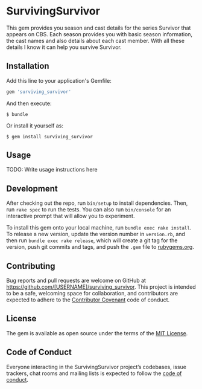 # SurvivingSurvivor

This gem provides you season and cast details for the series Survivor that appears on CBS. Each season provides you with basic season information, the cast names and also details about each cast member. With all these details I know it can help you survive Survivor.

## Installation

Add this line to your application's Gemfile:

```ruby
gem 'surviving_survivor'
```

And then execute:

    $ bundle

Or install it yourself as:

    $ gem install surviving_survivor

## Usage

TODO: Write usage instructions here

## Development

After checking out the repo, run `bin/setup` to install dependencies. Then, run `rake spec` to run the tests. You can also run `bin/console` for an interactive prompt that will allow you to experiment.

To install this gem onto your local machine, run `bundle exec rake install`. To release a new version, update the version number in `version.rb`, and then run `bundle exec rake release`, which will create a git tag for the version, push git commits and tags, and push the `.gem` file to [rubygems.org](https://rubygems.org).

## Contributing

Bug reports and pull requests are welcome on GitHub at https://github.com/[USERNAME]/surviving_survivor. This project is intended to be a safe, welcoming space for collaboration, and contributors are expected to adhere to the [Contributor Covenant](http://contributor-covenant.org) code of conduct.

## License

The gem is available as open source under the terms of the [MIT License](https://opensource.org/licenses/MIT).

## Code of Conduct

Everyone interacting in the SurvivingSurvivor project’s codebases, issue trackers, chat rooms and mailing lists is expected to follow the [code of conduct](https://github.com/[USERNAME]/surviving_survivor/blob/master/CODE_OF_CONDUCT.md).
